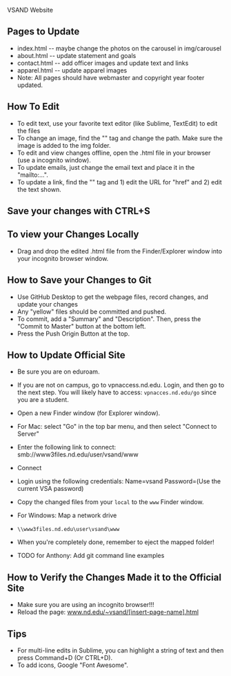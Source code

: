 VSAND Website

## Pages to Update ##
* index.html -- maybe change the photos on the carousel in img/carousel
* about.html -- update statement and goals
* contact.html -- add officer images and update text and links
* apparel.html -- update apparel images
* Note: All pages should have webmaster and copyright year footer updated.

## How To Edit ##
* To edit text, use your favorite text editor (like Sublime, TextEdit) to edit the files
* To change an image, find the "<src>" tag and change the path. Make sure the image is added to the img folder.
* To edit and view changes offline, open the .html file in your browser (use a incognito window).
* To update emails, just change the email text and place it in the "mailto:...".
* To update a link, find the "<a>" tag and 1) edit the URL for "href" and 2) edit the text shown.

## Save your changes with CTRL+S ##

## To view your Changes Locally ##
* Drag and drop the edited .html file from the Finder/Explorer window into your incognito browser window.

## How to Save your Changes to Git ##
* Use GitHub Desktop to get the webpage files, record changes, and update your changes
* Any "yellow" files should be committed and pushed.
* To commit, add a "Summary" and "Description". Then, press the "Commit to Master" button at the bottom left.
* Press the Push Origin Button at the top.

## How to Update Official Site ##
* Be sure you are on eduroam.
* If you are not on campus, go to vpnaccess.nd.edu. Login, and then go to the next step. You will likely have to access:
`vpnacces.nd.edu/go` since you are a student.
* Open a new Finder window (for Explorer window).
* For Mac: select "Go" in the top bar menu, and then select "Connect to Server"
* Enter the following link to connect: smb://www3files.nd.edu/user/vsand/www
* Connect
* Login using the following credentials: Name=vsand Password=(Use the current VSA password)
* Copy the changed files from your `local` to the `www` Finder window.
* For Windows: Map a network drive
* `\\www3files.nd.edu\user\vsand\www`

* When you're completely done, remember to eject the mapped folder!

* TODO for Anthony: Add git command line examples


## How to Verify the Changes Made it to the Official Site ##
* Make sure you are using an incognito browser!!!
* Reload the page: www.nd.edu/~vsand/[insert-page-name].html

## Tips ##
* For multi-line edits in Sublime, you can highlight a string of text and then press Command+D (Or CTRL+D).
* To add icons, Google "Font Awesome".
